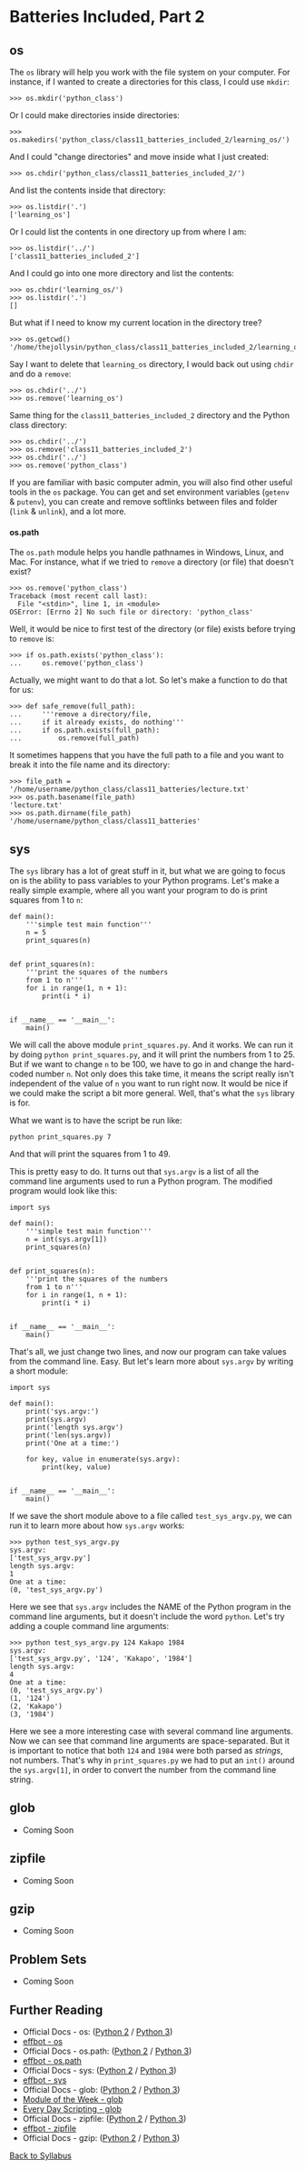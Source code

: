 # Batteries Included, Part 2

## os

The `os` library will help you work with the file system on your computer. For instance, if I wanted to create a directories for this class, I could use `mkdir`:

    >>> os.mkdir('python_class')

Or I could make directories inside directories:

    >>> os.makedirs('python_class/class11_batteries_included_2/learning_os/')

And I could "change directories" and move inside what I just created:

    >>> os.chdir('python_class/class11_batteries_included_2/')

And list the contents inside that directory:

    >>> os.listdir('.')
    ['learning_os']

Or I could list the contents in one directory up from where I am:

    >>> os.listdir('../')
    ['class11_batteries_included_2']

And I could go into one more directory and list the contents:

    >>> os.chdir('learning_os/')
    >>> os.listdir('.')
    []

But what if I need to know my current location in the directory tree?

    >>> os.getcwd()
    '/home/thejollysin/python_class/class11_batteries_included_2/learning_os'

Say I want to delete that `learning_os` directory, I would back out using `chdir` and do a `remove`:

    >>> os.chdir('../')
    >>> os.remove('learning_os')

Same thing for the `class11_batteries_included_2` directory and the Python class directory:

    >>> os.chdir('../')
    >>> os.remove('class11_batteries_included_2')
    >>> os.chdir('../')
    >>> os.remove('python_class')

If you are familiar with basic computer admin, you will also find other useful tools in the `os` package. You can get and set environment variables (`getenv` & `putenv`), you can create and remove softlinks between files and folder (`link` & `unlink`), and a lot more.

#### os.path

The `os.path` module helps you handle pathnames in Windows, Linux, and Mac. For instance, what if we tried to `remove` a directory (or file) that doesn't exist?

    >>> os.remove('python_class')
    Traceback (most recent call last):
      File "<stdin>", line 1, in <module>
    OSError: [Errno 2] No such file or directory: 'python_class'

Well, it would be nice to first test of the directory (or file) exists before trying to `remove` is:

    >>> if os.path.exists('python_class'):
    ...     os.remove('python_class')

Actually, we might want to do that a lot. So let's make a function to do that for us:

    >>> def safe_remove(full_path):
    ...     '''remove a directory/file,
    ...     if it already exists, do nothing'''
    ...     if os.path.exists(full_path):
    ...         os.remove(full_path)

It sometimes happens that you have the full path to a file and you want to break it into the file name and its directory:

    >>> file_path = '/home/username/python_class/class11_batteries/lecture.txt'
    >>> os.path.basename(file_path)
    'lecture.txt'
    >>> os.path.dirname(file_path)
    '/home/username/python_class/class11_batteries'

## sys

The `sys` library has a lot of great stuff in it, but what we are going to focus on is the ability to pass variables to your Python programs. Let's make a really simple example, where all you want your program to do is print squares from 1 to `n`:

    def main():
        '''simple test main function'''
        n = 5
        print_squares(n)
        
    
    def print_squares(n):
        '''print the squares of the numbers
        from 1 to n'''
        for i in range(1, n + 1):
            print(i * i)


    if __name__ == '__main__':
        main()

We will call the above module `print_squares.py`. And it works. We can run it by doing `python print_squares.py`, and it will print the numbers from 1 to 25. But if we want to change `n` to be 100, we have to go in and change the hard-coded number `n`. Not only does this take time, it means the script really isn't independent of the value of `n` you want to run right now. It would be nice if we could make the script a bit more general. Well, that's what the `sys` library is for.

What we want is to have the script be run like:

    python print_squares.py 7

And that will print the squares from 1 to 49.

This is pretty easy to do. It turns out that `sys.argv` is a list of all the command line arguments used to run a Python program. The modified program would look like this:

    import sys

    def main():
        '''simple test main function'''
        n = int(sys.argv[1])
        print_squares(n)
        
    
    def print_squares(n):
        '''print the squares of the numbers
        from 1 to n'''
        for i in range(1, n + 1):
            print(i * i)


    if __name__ == '__main__':
        main()

That's all, we just change two lines, and now our program can take values from the command line. Easy. But let's learn more about `sys.argv` by writing a short module:

    import sys
    
    def main():
        print('sys.argv:')
        print(sys.argv)
        print('length sys.argv')
        print('len(sys.argv))
        print('One at a time:')
        
        for key, value in enumerate(sys.argv):
            print(key, value)
    
    
    if __name__ == '__main__':
        main()

If we save the short module above to a file called `test_sys_argv.py`, we can run it to learn more about how `sys.argv` works:

    >>> python test_sys_argv.py
    sys.argv:
    ['test_sys_argv.py']
    length sys.argv:
    1
    One at a time:
    (0, 'test_sys_argv.py')

Here we see that `sys.argv` includes the NAME of the Python program in the command line arguments, but it doesn't include the word `python`. Let's try adding a couple command line arguments:


    >>> python test_sys_argv.py 124 Kakapo 1984
    sys.argv:
    ['test_sys_argv.py', '124', 'Kakapo', '1984']
    length sys.argv:
    4
    One at a time:
    (0, 'test_sys_argv.py')
    (1, '124')
    (2, 'Kakapo')
    (3, '1984')

Here we see a more interesting case with several command line arguments. Now we can see that command line arguments are space-separated. But it is important to notice that both `124` and `1984` were both parsed as *strings*, not numbers. That's why in `print_squares.py` we had to put an `int()` around the `sys.argv[1]`, in order to convert the number from the command line string.

## glob

 * Coming Soon

## zipfile

 * Coming Soon

## gzip

 * Coming Soon

## Problem Sets

 * Coming Soon

## Further Reading

 * Official Docs - os: ([Python 2](https://docs.python.org/2/library/os.html) / [Python 3](https://docs.python.org/3/library/os.html))
 * [effbot - os](http://www.effbot.org/librarybook/os.htm)
 * Official Docs - os.path: ([Python 2](https://docs.python.org/2/library/os.path.html#module-os.path) / [Python 3](https://docs.python.org/3/library/os.path.html#module-os.path))
 * [effbot - os.path](http://www.effbot.org/librarybook/os-path.htm)
 * Official Docs - sys: ([Python 2](https://docs.python.org/2/library/sys.html) / [Python 3](https://docs.python.org/3/library/sys.html))
 * [effbot - sys](http://www.effbot.org/librarybook/sys.htm)
 * Official Docs - glob: ([Python 2](https://docs.python.org/2/library/glob.html) / [Python 3](https://docs.python.org/3/library/glob.html))
 * [Module of the Week - glob](http://pymotw.com/2/glob/)
 * [Every Day Scripting - glob](https://everydayscripting.wordpress.com/2008/12/24/pythons-glob-module-is-really-cool/)
 * Official Docs - zipfile: ([Python 2](https://docs.python.org/2/library/zipfile.html) / [Python 3](https://docs.python.org/3/library/zipfile.html))
 * [effbot - zipfile](http://effbot.org/librarybook/zipfile.htm)
 * Official Docs - gzip: ([Python 2](https://docs.python.org/2/library/gzip.html) / [Python 3](https://docs.python.org/3/library/gzip.html))

[Back to Syllabus](../../README.md)
